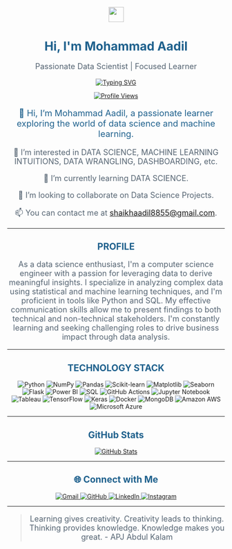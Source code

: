 <!-- Header -->
<p align="center">
  <img src="https://media.giphy.com/media/hvRJCLFzcasrR4ia7z/giphy.gif" width="35">
</p>
<h1 align="center" style="color: #1f618d;">Hi, I'm Mohammad Aadil</h1>
<p align="center" style="font-size: 18px; color: #566573;">Passionate Data Scientist | Focused Learner</p>

<!-- Typing SVG -->
<p align="center">
  <a href="https://github.com/DenverCoder1/readme-typing-svg">
    <img src="https://readme-typing-svg.herokuapp.com?lines=Data+Science+Enthusiast;Machine+Learning|Deep+Learning|MLops;Python|OOP;Always%20learning%20new%20things&center=true&width=500&height=50" alt="Typing SVG">
  </a>
</p>

<!-- Profile Views -->
<p align="center">
  <a href="https://github.com/Mohammad-Aadil">
    <img src="https://komarev.com/ghpvc/?username=Mohammad-Aadil&label=Profile%20views&color=0e75b6&style=plastic" alt="Profile Views">
  </a>
</p>

<!-- Introduction -->
<p align="center" style="font-size: 20px; color: #1f618d;">
  👋 Hi, I’m Mohammad Aadil, a passionate learner exploring the world of data science and machine learning.
</p>

<!-- Interests -->
<p align="center" style="font-size: 18px; color: #566573;">
  👀 I’m interested in DATA SCIENCE, MACHINE LEARNING INTUITIONS, DATA WRANGLING, DASHBOARDING, etc.
</p>

<!-- Learning -->
<p align="center" style="font-size: 18px; color: #566573;">
  🌱 I’m currently learning DATA SCIENCE.
</p>

<!-- Collaboration -->
<p align="center" style="font-size: 18px; color: #566573;">
  💞️ I’m looking to collaborate on Data Science Projects.
</p>

<!-- Contact -->
<p align="center" style="font-size: 18px; color: #566573;">
  📫 You can contact me at <a href="mailto:shaikhaadil8855@gmail.com">shaikhaadil8855@gmail.com</a>.
</p>

---

<!-- Profile Section -->
<h2 align="center" style="color: #1f618d;">PROFILE</h2>
<p align="center" style="font-size: 18px; color: #566573;">
  As a data science enthusiast, I'm a computer science engineer with a passion for leveraging data to derive meaningful insights. I specialize in analyzing complex data using statistical and machine learning techniques, and I'm proficient in tools like Python and SQL. My effective communication skills allow me to present findings to both technical and non-technical stakeholders. I'm constantly learning and seeking challenging roles to drive business impact through data analysis.
</p>

---

<!-- Technology Stack -->
<h2 align="center" style="color: #1f618d;">TECHNOLOGY STACK</h2>
<p align="center">
  <img src="https://img.shields.io/badge/-Python-3776AB?style=flat-square&logo=python&logoColor=white" alt="Python">
  <img src="https://img.shields.io/badge/-NumPy-013243?style=flat-square&logo=numpy&logoColor=white" alt="NumPy">
  <img src="https://img.shields.io/badge/-Pandas-150458?style=flat-square&logo=pandas&logoColor=white" alt="Pandas">
  <img src="https://img.shields.io/badge/-Scikit--learn-F7931E?style=flat-square&logo=scikit-learn&logoColor=white" alt="Scikit-learn">
  <img src="https://img.shields.io/badge/-Matplotlib-11557c?style=flat-square&logo=python&logoColor=white" alt="Matplotlib">
  <img src="https://img.shields.io/badge/-Seaborn-3776AB?style=flat-square&logo=python&logoColor=white" alt="Seaborn">
  <img src="https://img.shields.io/badge/-Flask-000000?style=flat-square&logo=flask&logoColor=white" alt="Flask">
  <img src="https://img.shields.io/badge/-Power%20BI-F2C811?style=flat-square&logo=power-bi&logoColor=black" alt="Power BI">
  <img src="https://img.shields.io/badge/-SQL-4479A1?style=flat-square&logo=Microsoft-SQL-Server&logoColor=white" alt="SQL">
  <img src="https://img.shields.io/badge/-GitHub%20Actions-2088FF?style=flat-square&logo=github-actions&logoColor=white" alt="GitHub Actions">
  <img src="https://img.shields.io/badge/-Jupyter%20Notebook-F37626?style=flat-square&logo=jupyter&logoColor=white" alt="Jupyter Notebook">
  <img src="https://img.shields.io/badge/-Tableau-E97627?style=flat-square&logo=tableau&logoColor=white" alt="Tableau">
  <img src="https://img.shields.io/badge/-TensorFlow-FF6F00?style=flat-square&logo=tensorflow&logoColor=white" alt="TensorFlow">
  <img src="https://img.shields.io/badge/-Keras-D00000?style=flat-square&logo=keras&logoColor=white" alt="Keras">
  <img src="https://img.shields.io/badge/-Docker-2496ED?style=flat-square&logo=docker&logoColor=white" alt="Docker">
  <img src="https://img.shields.io/badge/-MongoDB-47A248?style=flat-square&logo=mongodb&logoColor=white" alt="MongoDB">
  <img src="https://img.shields.io/badge/Amazon%20AWS-232F3E?style=flat-square&logo=amazon-aws&logoColor=white" alt="Amazon AWS">
  <img src="https://img.shields.io/badge/Microsoft%20Azure-0078D4?style=flat-square&logo=microsoft-azure&logoColor=white" alt="Microsoft Azure">
</p>

---

<!-- GitHub Stats -->
<h2 align="center" style="color: #1f618d;">GitHub Stats</h2>
<p align="center">
  <a href="https://github.com/Mohammad-Aadil">
    <img src="https://github-readme-stats.vercel.app/api?username=Mohammad-Aadil&show_icons=true&theme=radical" alt="GitHub Stats" />
  </a>
</p>

---

<!-- Connect with Me -->
<h2 align="center" style="color: #1f618d;">🌐 Connect with Me</h2>
<p align="center">
  <a href="mailto:shaikhaadil8855@gmail.com">
    <img src="https://img.shields.io/badge/gmail-%23EA4335.svg?style=plastic&logo=gmail&logoColor=white" alt="Gmail"/>
  </a>
  <a href="https://github.com/Mohammad-Aadil">
    <img src="https://img.shields.io/badge/github-%23181717.svg?style=plastic&logo=github&logoColor=white" alt="GitHub"/>
  </a>
  <a href="https://www.linkedin.com/in/mrmohammadaadil/">
    <img src="https://img.shields.io/badge/linkedin-%230A66C2.svg?style=plastic&logo=linkedin&logoColor=white" alt="LinkedIn"/>
  </a>
  <a href="https://www.instagram.com/shaikh.aadil/">
    <img src="https://img.shields.io/badge/instagram-%23E4405F.svg?style=plastic&logo=instagram&logoColor=white" alt="Instagram"/>
  </a>
</p>

---

<!-- Quote -->
<blockquote align="center" style="font-size: 18px; color: #566573;">
  <p>Learning gives creativity. Creativity leads to thinking. Thinking provides knowledge. Knowledge makes you great. - APJ Abdul Kalam</p>
</blockquote>
